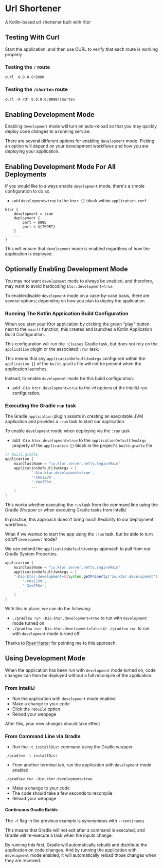 # Url Shortener
A Kotlin-based url shortener built with Ktor

## Testing With Curl
Start the application, and then use CURL to verify that each route is working properly

### Testing the `/` route
`curl  0.0.0.0:8080`

### Testing the `/shorten` route
`curl -X PUT 0.0.0.0:8080/shorten`


## Enabling Development Mode
Enabling `development` mode will turn on auto-reload so that you may quickly deploy code changes to a running service.

There are several different options for enabling `development` mode.  Picking an option will depend on your development workflows and how you are deploying your application.

## Enabling Development Mode For All Deployments
If you would like to always enable `development` mode, there's a simple configuration to do so.
- add `development=true` to the `ktor {}` block within `application.conf`

```
ktor {
    development = true
    deployment {
        port = 8080
        port = ${?PORT}
    }
    ...
}
```

This will ensure that `development` mode is enabled regardless of how the application is deployed.

## Optionally Enabling Development Mode
You may not want `development` mode to always be enabled, and therefore, may want to avoid hardcoding `ktor.development=true` 

To enable/disable `development` mode on a case-by-case basis, there are several options; depending on how you plan to deploy the application.

### Running The Kotlin Application Build Configuration
When you start your Ktor application by clicking the green "play" button next to the `main()` function, this creates and launches a Kotlin Application Build Configuration.

This configuration will run the `:classes` Gradle task, but does not rely on the `application` plugin or the associated `:run` task.

This means that any `applicationDefaultJvmArgs` configured within the `application {}` of the `build.gradle` file will not be present when the application launches.

Instead, to enable `development` mode for this build configuration:

-  add `-Dio.ktor.development=true` to the `VM` options of the IntelliJ run configuration.


### Executing the Gradle `run` task
The Gradle `application` plugin assists in creating an executable JVM application and provides a `:run` task to start our application.

To enable `development` mode when deploying via the `:run` task
- add `-Dio.ktor.development=true` to the `applicationDefaultJvmArgs` property of the `application {}` block in the project's `build.gradle` file

```groovy
// build.gradle
application {
    mainClassName = "io.ktor.server.netty.EngineMain"
    applicationDefaultJvmArgs = [
            '-Dio.ktor.development=true',
            '-Xms128m',
            '-Xmx256m',
            ...
    ]
}
```
This works whether executing the `run` task from the command line using the Gradle Wrapper or when executing Gradle tasks from IntelliJ

In practice, this approach doesn't bring much flexibility to our deployment workflows.

What if we wanted to start the app using the `:run` task, but be able to turn on/off `development` mode?

We can extend the `applicationDefaultJvmArgs` approach to pull from our Gradle System Properties.

```groovy
application {
    mainClassName = "io.ktor.server.netty.EngineMain"
    applicationDefaultJvmArgs = [
    "-Dio.ktor.development=${System.getProperty("io.ktor.development") ?: "false"}",
        '-Xms128m',
        '-Xmx256m',
        ...
    ]
}
```
With this in place, we can do the following:
- `./gradlew run -Dio.ktor.development=true` to run with `development` mode turned on
- `./gradlew run -Dio.ktor.development=false` or `./gradlew run` to run with `development` mode turned off

Thanks to [Ryan Harter](@rharter) for pointing me to this approach.

## Using Development Mode
When the application has been run with `development` mode turned on, code changes can then be deployed without a full recompile of the application.

### From IntelliJ
- Run the application with `development` mode enabled
- Make a change to your code
- Click the `rebuild` option
- Reload your webpage

After this, your new changes should take effect

### From Command Line via Gradle
- Run the `-t installDist` command using the Gradle wrapper

`./gradlew -t installDist`
  
- From another terminal tab, run the application with `development` mode enabled
  
`./gradlew run -Dio.ktor.development=true`

- Make a change to your code
- The code should take a few seconds to recompile
- Reload your webpage

#### Continuous Gradle Builds
The `-t` flag in the previous example is synonymous with `--continuous`

This means that Gradle will not exit after a command is executed, and Gradle will re-execute a task when file inputs change.

By running this first, Gradle will automatically rebuild and distribute the application on code changes.  And by running the application with `development` mode enabled, it will automatically reload those changes when they are received.